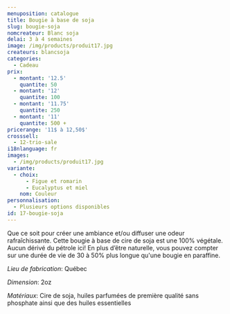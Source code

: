 ```yaml
---
menuposition: catalogue
title: Bougie à base de soja
slug: bougie-soja
nomcreateur: Blanc soja
delai: 3 à 4 semaines
image: /img/products/produit17.jpg
createurs: blancsoja
categories:
  - Cadeau
prix:
  - montant: '12.5'
    quantite: 50
  - montant: '12'
    quantite: 100
  - montant: '11.75'
    quantite: 250
  - montant: '11'
    quantite: 500 +
pricerange: '11$ à 12,50$'
crosssell:
  - 12-trio-sale
i18nlanguage: fr
images:
  - /img/products/produit17.jpg
variante:
  - choix:
      - Figue et romarin
      - Eucalyptus et miel
    nom: Couleur
personnalisation:
  - Plusieurs options disponibles
id: 17-bougie-soja
---
```

Que ce soit pour créer une ambiance et/ou diffuser une odeur rafraîchissante. Cette bougie à base de cire de soja est une 100% végétale. Aucun dérivé du pétrole ici! En plus d’être naturelle, vous pouvez compter sur une durée de vie de 30 à 50% plus longue qu'une bougie en paraffine.

_Lieu de fabrication_: Québec

_Dimension_: 2oz

_Matériaux_: Cire de soja, huiles parfumées de première qualité sans phosphate ainsi que des huiles essentielles

